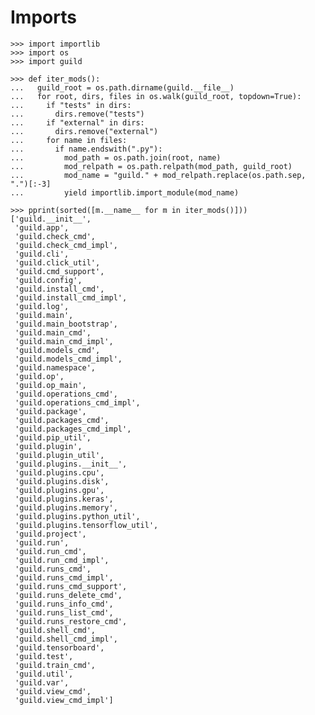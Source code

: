 # Imports

    >>> import importlib
    >>> import os
    >>> import guild

    >>> def iter_mods():
    ...   guild_root = os.path.dirname(guild.__file__)
    ...   for root, dirs, files in os.walk(guild_root, topdown=True):
    ...     if "tests" in dirs:
    ...       dirs.remove("tests")
    ...     if "external" in dirs:
    ...       dirs.remove("external")
    ...     for name in files:
    ...       if name.endswith(".py"):
    ...         mod_path = os.path.join(root, name)
    ...         mod_relpath = os.path.relpath(mod_path, guild_root)
    ...         mod_name = "guild." + mod_relpath.replace(os.path.sep, ".")[:-3]
    ...         yield importlib.import_module(mod_name)

    >>> pprint(sorted([m.__name__ for m in iter_mods()]))
    ['guild.__init__',
     'guild.app',
     'guild.check_cmd',
     'guild.check_cmd_impl',
     'guild.cli',
     'guild.click_util',
     'guild.cmd_support',
     'guild.config',
     'guild.install_cmd',
     'guild.install_cmd_impl',
     'guild.log',
     'guild.main',
     'guild.main_bootstrap',
     'guild.main_cmd',
     'guild.main_cmd_impl',
     'guild.models_cmd',
     'guild.models_cmd_impl',
     'guild.namespace',
     'guild.op',
     'guild.op_main',
     'guild.operations_cmd',
     'guild.operations_cmd_impl',
     'guild.package',
     'guild.packages_cmd',
     'guild.packages_cmd_impl',
     'guild.pip_util',
     'guild.plugin',
     'guild.plugin_util',
     'guild.plugins.__init__',
     'guild.plugins.cpu',
     'guild.plugins.disk',
     'guild.plugins.gpu',
     'guild.plugins.keras',
     'guild.plugins.memory',
     'guild.plugins.python_util',
     'guild.plugins.tensorflow_util',
     'guild.project',
     'guild.run',
     'guild.run_cmd',
     'guild.run_cmd_impl',
     'guild.runs_cmd',
     'guild.runs_cmd_impl',
     'guild.runs_cmd_support',
     'guild.runs_delete_cmd',
     'guild.runs_info_cmd',
     'guild.runs_list_cmd',
     'guild.runs_restore_cmd',
     'guild.shell_cmd',
     'guild.shell_cmd_impl',
     'guild.tensorboard',
     'guild.test',
     'guild.train_cmd',
     'guild.util',
     'guild.var',
     'guild.view_cmd',
     'guild.view_cmd_impl']
